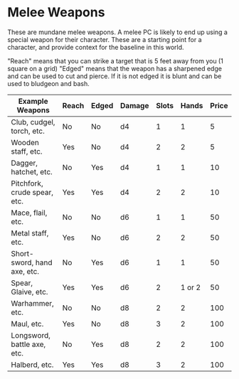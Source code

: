 # Melee Weapons

These are mundane melee weapons. A melee PC is likely to end up using a special weapon for their character. These are a starting point for a character, and provide context for the baseline in this world. 

"Reach" means that you can strike a target that is 5 feet away from you (1 square on a grid)
"Edged" means that the weapon has a sharpened edge and can be used to cut and pierce. If it is not edged it is blunt and can be used to bludgeon and bash.

| Example Weapons | Reach | Edged | Damage | Slots | Hands | Price |
| ---- | ---- | ---- | ---- | ---- | ---- | ---- |
| Club, cudgel, torch, etc. | No | No | d4 | 1 | 1 | 5 |
| Wooden staff, etc. | Yes | No | d4 | 2 | 2 | 5 |
| Dagger, hatchet, etc. | No | Yes | d4 | 1 | 1 | 10 |
| Pitchfork, crude spear, etc. | Yes | Yes | d4 | 2 | 2 | 10 |
| Mace, flail, etc. | No | No | d6 | 1 | 1 | 50 |
| Metal staff, etc. | Yes | No | d6 | 2 | 2 | 50 |
| Short-sword, hand axe, etc. | No | Yes | d6 | 1 | 1 | 50 |
| Spear, Glaive, etc. | Yes | Yes | d6 | 2 | 1 or 2 | 50 |
| Warhammer, etc. | No | No | d8 | 2 | 2 | 100 |
| Maul, etc. | Yes | No | d8 | 3 | 2 | 100 |
| Longsword, battle axe, etc. | No | Yes | d8 | 2 | 2 | 100 |
| Halberd, etc. | Yes | Yes | d8 | 3 | 2 | 100 |

